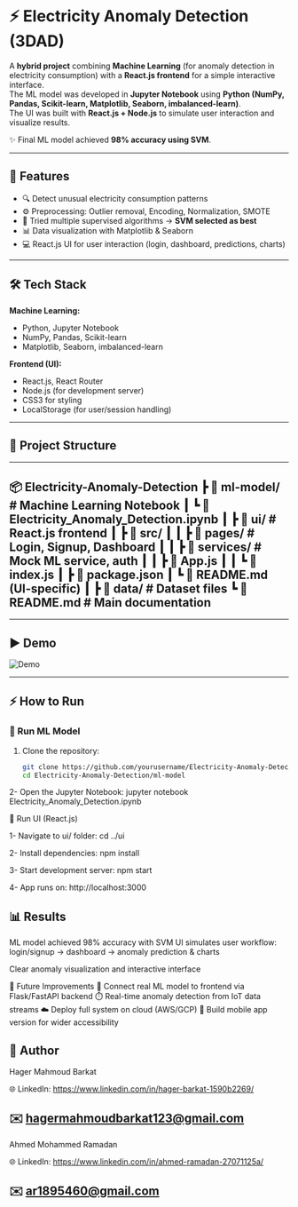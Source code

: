 # ⚡ Electricity Anomaly Detection (3DAD)

A **hybrid project** combining **Machine Learning** (for anomaly detection in electricity consumption) with a **React.js frontend** for a simple interactive interface.  
The ML model was developed in **Jupyter Notebook** using **Python (NumPy, Pandas, Scikit-learn, Matplotlib, Seaborn, imbalanced-learn)**.  
The UI was built with **React.js + Node.js** to simulate user interaction and visualize results.  

✨ Final ML model achieved **98% accuracy using SVM**.  

---

## 🚀 Features
- 🔍 Detect unusual electricity consumption patterns  
- ⚙️ Preprocessing: Outlier removal, Encoding, Normalization, SMOTE  
- 🤖 Tried multiple supervised algorithms → **SVM selected as best**  
- 📊 Data visualization with Matplotlib & Seaborn  
- 💻 React.js UI for user interaction (login, dashboard, predictions, charts)  

---

## 🛠️ Tech Stack
**Machine Learning:**  
- Python, Jupyter Notebook  
- NumPy, Pandas, Scikit-learn  
- Matplotlib, Seaborn, imbalanced-learn  

**Frontend (UI):**  
- React.js, React Router  
- Node.js (for development server)  
- CSS3 for styling  
- LocalStorage (for user/session handling)  

---

## 📂 Project Structure
---
📦 Electricity-Anomaly-Detection
┣ 📂 ml-model/ # Machine Learning Notebook
┃ ┗ 📜 Electricity_Anomaly_Detection.ipynb
┃
┣ 📂 ui/ # React.js frontend
┃ ┣ 📂 src/
┃ ┃ ┣ 📂 pages/ # Login, Signup, Dashboard
┃ ┃ ┣ 📂 services/ # Mock ML service, auth
┃ ┃ ┣ 📜 App.js
┃ ┃ ┗ 📜 index.js
┃ ┣ 📜 package.json
┃ ┗ 📜 README.md (UI-specific)
┃
┣ 📂 data/ # Dataset files
┗ 📜 README.md # Main documentation
---


---

## ▶️ Demo
![Demo](assets/demo.gif)

---

## ⚡ How to Run

### 🔹 Run ML Model
1. Clone the repository:
   ```bash
   git clone https://github.com/yourusername/Electricity-Anomaly-Detection.git
   cd Electricity-Anomaly-Detection/ml-model

2- Open the Jupyter Notebook:
jupyter notebook Electricity_Anomaly_Detection.ipynb

🔹 Run UI (React.js)

1- Navigate to ui/ folder:
cd ../ui

2- Install dependencies:
npm install

3- Start development server:
npm start

4- App runs on: http://localhost:3000

## 📊 Results
ML model achieved 98% accuracy with SVM
UI simulates user workflow: login/signup → dashboard → anomaly prediction & charts

Clear anomaly visualization and interactive interface

📌 Future Improvements
📡 Connect real ML model to frontend via Flask/FastAPI backend
⏱️ Real-time anomaly detection from IoT data streams
☁️ Deploy full system on cloud (AWS/GCP)
📱 Build mobile app version for wider accessibility

## 👤 Author
Hager Mahmoud Barkat

🌐 LinkedIn: https://www.linkedin.com/in/hager-barkat-1590b2269/ 

✉️ hagermahmoudbarkat123@gmail.com
--

Ahmed Mohammed Ramadan

🌐 LinkedIn: https://www.linkedin.com/in/ahmed-ramadan-27071125a/ 

✉️ ar1895460@gmail.com
---
